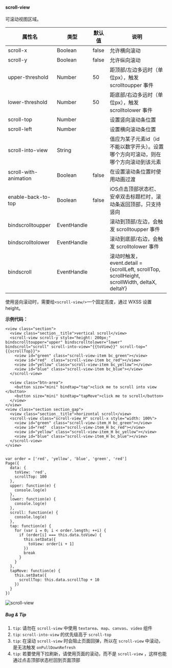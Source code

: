 <!-- https://developers.weixin.qq.com/miniprogram/dev/component/scroll-view.html -->

#### scroll-view

可滚动视图区域。

  属性名                  |  类型          |  默认值  |  说明                                                                                      
--------------------------|----------------|----------|--------------------------------------------------------------------------------------------
  scroll-x                |  Boolean       |  false   |  允许横向滚动                                                                              
  scroll-y                |  Boolean       |  false   |  允许纵向滚动                                                                              
  upper-threshold         |  Number        |  50      |  距顶部/左边多远时（单位px），触发 scrolltoupper 事件                                      
  lower-threshold         |  Number        |  50      |  距底部/右边多远时（单位px），触发 scrolltolower 事件                                      
  scroll-top              |  Number        |          |  设置竖向滚动条位置                                                                        
  scroll-left             |  Number        |          |  设置横向滚动条位置                                                                        
  scroll-into-view        |  String        |          |  值应为某子元素id（id不能以数字开头）。设置哪个方向可滚动，则在哪个方向滚动到该元素        
  scroll-with-animation   |  Boolean       |  false   |  在设置滚动条位置时使用动画过渡                                                            
  enable-back-to-top      |  Boolean       |  false   |  iOS点击顶部状态栏、安卓双击标题栏时，滚动条返回顶部，只支持竖向                           
  bindscrolltoupper       |  EventHandle   |          |  滚动到顶部/左边，会触发 scrolltoupper 事件                                                
  bindscrolltolower       |  EventHandle   |          |  滚动到底部/右边，会触发 scrolltolower 事件                                                
  bindscroll              |  EventHandle   |          |滚动时触发，event.detail = {scrollLeft, scrollTop, scrollHeight, scrollWidth, deltaX, deltaY}

使用竖向滚动时，需要给`<scroll-view/>`一个固定高度，通过 WXSS 设置 height。

**示例代码：**

    <view class="section">
      <view class="section__title">vertical scroll</view>
      <scroll-view scroll-y style="height: 200px;" bindscrolltoupper="upper" bindscrolltolower="lower" bindscroll="scroll" scroll-into-view="{{toView}}" scroll-top="{{scrollTop}}">
        <view id="green" class="scroll-view-item bc_green"></view>
        <view id="red"  class="scroll-view-item bc_red"></view>
        <view id="yellow" class="scroll-view-item bc_yellow"></view>
        <view id="blue" class="scroll-view-item bc_blue"></view>
      </scroll-view>
    
      <view class="btn-area">
        <button size="mini" bindtap="tap">click me to scroll into view </button>
        <button size="mini" bindtap="tapMove">click me to scroll</button>
      </view>
    </view>
    <view class="section section_gap">
      <view class="section__title">horizontal scroll</view>
      <scroll-view class="scroll-view_H" scroll-x style="width: 100%">
        <view id="green" class="scroll-view-item_H bc_green"></view>
        <view id="red"  class="scroll-view-item_H bc_red"></view>
        <view id="yellow" class="scroll-view-item_H bc_yellow"></view>
        <view id="blue" class="scroll-view-item_H bc_blue"></view>
      </scroll-view>
    </view>
    

    var order = ['red', 'yellow', 'blue', 'green', 'red']
    Page({
      data: {
        toView: 'red',
        scrollTop: 100
      },
      upper: function(e) {
        console.log(e)
      },
      lower: function(e) {
        console.log(e)
      },
      scroll: function(e) {
        console.log(e)
      },
      tap: function(e) {
        for (var i = 0; i < order.length; ++i) {
          if (order[i] === this.data.toView) {
            this.setData({
              toView: order[i + 1]
            })
            break
          }
        }
      },
      tapMove: function(e) {
        this.setData({
          scrollTop: this.data.scrollTop + 10
        })
      }
    })
    

![scroll-view](https://mp.weixin.qq.com/debug/wxadoc/dev/image/pic/scroll-view.png)

##### Bug & Tip

1.  `tip`: 请勿在 `scroll-view` 中使用 `textarea`、`map`、`canvas`、`video` 组件
2.  `tip`: `scroll-into-view` 的优先级高于 `scroll-top`
3.  `tip`: 在滚动 `scroll-view` 时会阻止页面回弹，所以在 `scroll-view` 中滚动，是无法触发 `onPullDownRefresh`
4.  `tip`: 若要使用下拉刷新，请使用页面的滚动，而不是 `scroll-view` ，这样也能通过点击顶部状态栏回到页面顶部
